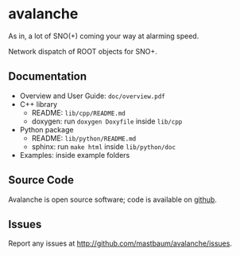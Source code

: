 avalanche
=========

As in, a lot of SNO(+) coming your way at alarming speed.

Network dispatch of ROOT objects for SNO+.

Documentation
-------------
* Overview and User Guide: `doc/overview.pdf`
* C++ library
  * README: `lib/cpp/README.md`
  * doxygen: run `doxygen Doxyfile` inside `lib/cpp`
* Python package
  * README: `lib/python/README.md`
  * sphinx: run `make html` inside `lib/python/doc`
* Examples: inside example folders

Source Code
-----------
Avalanche is open source software; code is available on [github](http://github.com/mastbaum/avalanche).

Issues
------
Report any issues at http://github.com/mastbaum/avalanche/issues.

